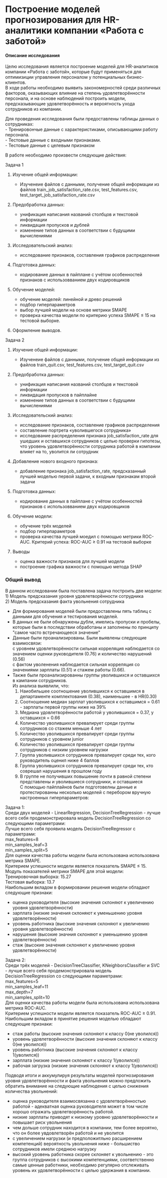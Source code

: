 # Построение моделей прогнозирования для HR-аналитики компании «Работа с заботой»
#### Описание исследования  
Целю исследования является построение моделей для HR-аналитиков компании «Работа с заботой», 
которые будут применяться для оптимизиции управления персоналом у потенциальных бизнес-клиентов.  
В ходе работы необходимо выявить закономерностей среди различных факторов, оказывающих влияние на степень удовлетворённости персонала, 
и на основе наблюдений построить модели, предсказывающие удовлетворённость и вероятность ухода сотрудников из компании.    


Для проведения исследования были предоставлены таблицы данных о сотрудниках:      
    - Тренировончые данные с характеристиками, описывающими работу персонала.       
    - Тестовые данные с входными признаками.      
    - Тестовые данные с целевым признаком    
    
В работе необходимо произвести следующие действия:  
    
Задача 1  
1) Изучение общей информации:  
    - Изученеие файлов с данными, получение общей информации из файлов 
    train_job_satisfaction_rate.csv, test_features.csv, test_target_job_satisfaction_rate.csv  
    
2) Предобработка данных:    
    - унификация написания названий столбцов и текстовой информации    
    - ликвидация пропусков и дублей    
    - изменение типов данных в соответствии с будущими вычислениями    
3) Исследовательский анализ:    
    - исследование признаков, составления графиков распределения
4) Подготовка данных:  
    - кодирование данных в пайплане с учётом особенностей признаков с использовванием двух кодировщиков  
5) Обучение моделей:    
    - обучение моделей: линейной и древо решений  
    - подбор гиперпараметров  
    - выбор лучшей модели на основе метрики SMAPE    
    - проверка качества модели по критерию успеха SMAPE ≤ 15 на тестовой выборке.   
6) Оформление выводов.  
  
    
Задача 2  
1) Изучение общей информации:  
    - Изученеие файлов с данными, получение общей информации из файлов train_quit.csv, test_features.csv, test_target_quit.csv      
2) Предобработка данных:    
    - унификация написания названий столбцов и текстовой информации    
    - ликвидация пропусков в пайплайне  
    - изменение типов данных в соответствии с будущими вычислениями    
3) Исследовательский анализ:    
    - исследование признаков, составление графиков распределения  
    - составление портрета «уволившегося сотрудника»  
    - исследование распределения признака job_satisfaction_rate для ушедших и оставшихся сотрудников  с целью проверки гипотезы,  
    что уровень удовлетворённости сотрудника работой в компании влияет на то, уволится ли сотрудник
4) Добавление нового входного признака:  
    - добавление признака job_satisfaction_rate, предсказанный лучшей моделью первой задачи, к входным признакам второй задачи
5) Подготовка данных:  
    - кодирование данных в пайплане с учётом особенностей признаков с использовванием двух кодировщиков  
       
6) Обучение модели:    
    - обучение трёх моделей  
    - подбор гиперпараметров  
    - проверка качества лучшей моедил с помощью метрики ROC-AUC. Критерий успеха: ROC-AUC ≥ 0.91 на тестовой выборке  
7) Выводы  
    - оценка важности признаков для лучшей модели  
    - построение графика важности с помощью метода SHAP  
    
### Общий вывод 

В данном исследовании была поставлена задача построить две модели:  
    1) Модель предсказания уровня удовлетворённости сотрудника    
    2) Модель предсказания факта увольнения сотрудника    
- Для формирования моделей были предоставлены пять таблиц с данными для обучения и тестирования моделей.    
- В данных не были обнаружены дубли, имелись пропуски и пробелы, которые были в последствии обработаны и заполнены по принципу "самое часто встречающееся значение"    
- Данные были проанализированы. Были выявлены следующие взаимосвязи:    
с уровнем удовлетворённости сильная корреляция наблюдается со значением оценки руководителя (0.76) и количество нарушений (0.56)    
с фактом уволенения наблюдается сильная корреляция со значениями зарплаты (0.51) и стажем работы (0.66).    
- Также были проанализированны группы уволившихся и оставшихся в кампании сотрудников.    
Из анализа выявлили, что:    
    1) Наиобильшее соотношение уволившихся к оставшимся в департаменте комплектования (0.38), наименьшее - в HR(0.30)     
    2) Соотношение медиан зарплат уволившихся к оставшимся = 0.61 - зарплаты первой группы ниже на 39%    
    3) Медиана удовлетворённости работой у уволившихся = 0.37, у оставшихся = 0.66    
    4) Количество уволившихся превалирует среди группы сотрудников со стажем меньше 4 лет      
    5) Количество уволившихся превалирует среди группы сотрудников с уровнем junior    
    6) Количество уволившихся превалирует среди группы сотрудников с низким уровнем нагрузки   
    7) Группа уволившихся сотрудников превалирует среди тех, кого руководитель оценил ниже 4 баллов  
    8) Группа уволившихся сотрудников превалирует среди тех, кто соврешал нарушения в прошлом году  
    9) В группе не получивших повышение почти в равной степени представлены и уволившиеся сотрудники, и оставшиеся     
С помощью пайплайнов были подготовелны данные и протестированны несколько моделей с перебором вручную настроенных гиперпараметров:   
    
Задача 1:   
Среди двух моделей - LinearRegression, DecisionTreeRegression - лучше всего себя продемонстрировала модель DecisionTreeRegression со следующими параметрами:  
Лучше всего себя проявила модель DecisionTreeRegressor с параметрами:  
max_features=8  
min_samples_leaf=3  
min_samples_split=5    
Для оценки качества работы модели была использована использована метрика SMAPE.     
Критерием успешности модели является показатель SMAPE ≤ 15. 
Модуль показателей метрики SMAPE для этой модели:  
Тренировочная выборка: 15.27  
Тестовая выборка: 13.7    
Наибольшим вкладом в формировании решения модели обладают следующие признаки:  
- оценка руководителя (высокие значения склоняют к увеличению уровня удовлетворённости)  
- зарплата (низкие значения склоняют к уменьшению уровня удовлетворённости)   
- уровень работника (высокие значения склоняют к увеличению уровня удовлетворённости)   
- нарушения (высокие значния склоняют к уменьшению уровня удовлетворённости)   
- стаж (высокие значения склоняют к увеличению уровня удовлетворённости)  

Задача 2:  
Среди  трёх моделей -  DecisionTreeClassifier, KNeighborsClassifier и SVC - лучше всего себя продемонстрировала модель DecisionTreeRegression со следующими параметрами:     
max_features=5  
min_samples_leaf=11  
max_depth=7  
min_samples_split=10    
Для оценки качества работы модели была использована использована метрика ROC-AUC.  
Критерием успешности модели является показатель ROC-AUC ≥ 0.91.  
Наибольшим вкладом в принятие решения моделью обладают следующие признаки:  
- стаж работы (высокие значения склоняют к классу 0(не уволился)) 
- уровень удовлетворённости  (высокие значения склоняют к классу 0(не уволился)) 
- уровень работника (высокие значения склоняют к классу 1(уволился))   
- зарплата  (низкие значения склоняют к классу 1(уволился)) 
- рабочая загрузка (низкие значения склоняют к классу 1(уволился))    

Подводя итоги и аккумулируя результаты моделей прогнозирования уровня удовлетворённости и факта увольнения можно предложить обратить внимание на следующие наблюдения с целью снижения количества увольнений:  
- оценка руководителя взаимосвязанна с удовлетворённостью работой - адекватная оценка руководителя может в том числе хорошо отражать удовлетворённость работой.  
- низкие зарплаты приводят к низкому уровню удовлетворённости и повышает риск увольнения  
- чем дольше сотрудник находится в компании, тем более вероятно, что он более увдовлетворён работой и не уволится    
- с увеличением нагрузки (и предположитльно расширением компетенций) вероятность увольнения ниже - большиство сотрудников имели среднюю нагрузку  
- высокий уровень работника скорее склоняет к увольнению - это группа сотрудников с высокими компетенциями, соответственно самые ценные работники, необходимо регулярно отслеживать уровень их удовлетворённости с целью удержания в компании.  


    

